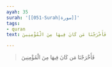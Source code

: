 ```yaml
---
ayah: 35
surah: '[[051-Surah|سورة]]'
tags:
- quran
text: فَأَخْرَجْنَا مَن كَانَ فِيهَا مِنَ الْمُؤْمِنِينَ

---
```

> فَأَخْرَجْنَا مَن كَانَ فِيهَا مِنَ الْمُؤْمِنِينَ
